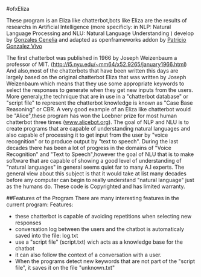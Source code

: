 #ofxEliza
   
These program is an Eliza like chatterbot,bots like Eliza are the results of researchs in Artificial Intelligence (more specificly: in NLP: Natural Language Processing and NLU: Natural Language Understanding ) develop by [Gonzales Cenelia]( http://www.planetsourcecode.com/vb/scripts/ShowCode.asp?txtCodeId=73024&lngWId=1 ) and adapted as openframeworks addon by [Patricio Gonzalez Vivo](www.patriciogonzalezvivo.com)

The first chatterbot was published in 1966 by Joseph Weizenbaum a professor of MIT. (http://i5.nyu.edu/~mm64/x52.9265/january1966.html)
And also,most of the chatterbots that have been written this days are largely based on the original chatterbot Eliza that was written by Joseph Weizenbaum which means that they use some appropriate keywords to select the responses to generate when they get new inputs from the users. More generaly,the technique that are in use in a "chatterbot database" or "script file" to represent the chatterbot knowledge is known as "Case Base Reasoning" or CBR. A very good example of an Eliza like chatterbot would be "Alice",these program has won the Loebner prize for most human chatterbot three times (www.alicebot.org). The goal of NLP and NLU is to create programs that are capable of understanding natural languages and also capable of processing it to get input from the user by "voice recognition" or to produce output by "text to speech". During the last decades there has been a lot of progress in the domains of "Voice Recognition" and "Text to Speech",however the goal of NLU that is to make software that are capable of showing a good level of understanding of "natural languages" in general seems quiet far to many A.I experts. The general view about this subject is that it would take at list many decades before any computer can begin to really understand "natural language" just as the humans do.
These code is Copyrighted and has limited warranty.
	
##Features of the Program
There are many interesting features in the current program:
Features:

- these chatterbot is capable of avoiding repetitions when selecting new responses 
- conversation log between the users and the chatbot is automaticaly saved into the file: log.txt
- use a "script file" (script.txt) wich acts as a knowledge base for the chatbot 
- it can also follow the context of a conversation with a user. 
- When the programs detect new keywords that are not part of the "script file", it saves it on the file "unknown.txt"  